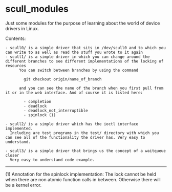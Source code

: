 # scull_modules
Just some modules for the purpose of learning about the world of device drivers in Linux. 

Contents:

	- scull0/ is a simple driver that sits in /dev/scull0 and to which you can write to as well as read the stuff you wrote to it again
	- scull1/ is a simple driver in which you can change around the different branches to see different implementations of the locking of resources
		  You can switch between branches by using the command
		  	
			git checkout origin/name_of_branch

		  and you can see the name of the branch when you first pull from it or in the web interface. And of course it is listed here:

 			- completion
 			- deadlock
 			- deadlock_not_interruptible
			- spinlock (1)

	- scull2/ is a simple driver which has the ioctl interface implemented. 
	  Including are test programs in the test/ directory with which you can see all of the functionality the driver has. Very easy to understand.

	- scull3/ is a simple driver that brings us the concept of a waitqueue closer
	  Very easy to understand code example.

_______________________________________________________________________
(1) Annotation for the spinlock implementation: The lock cannot be held when there are non atomic function calls in between. Otherwise there will be a kernel error.

